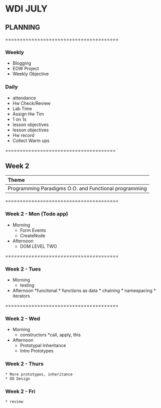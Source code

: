 # WDI JULY
## PLANNING

=======================================

### Weekly 
* Blogging
* EOW Project
* Weekly Objective

### Daily

* attendance
* Hw Check/Review
* Lab Time
* Assign Hw Tim
* 1 on 1s
* lesson objectives
* lesson objectives
* Hw record
* Collect Warm ups





======================================
`
## Week 2

| Theme |
| :----- |
| Programming Paradigms O.O. and Functional programming |

=======================================

### Week 2 - Mon (Todo app)

* Morning
    * Form Events
    * CreateNode
* Afternoon
    * DOM LEVEL TWO


=======================================
### Week 2 - Tues

* Morning
    * testing
* Afternoon
    *funcitonal
        * functions as data
        * chaining
        * namespacing
        * iterators
    


=======================================

### Week 2 - Wed
* Morning
    * constructors
        *call, apply, this
* Afternoon 
    * Prototypal Inheritance
    * Intro Prototypes

### Week 2 - Thurs
    * More prototypes, inheritance
    * OO Design

### Week 2 - Fri
    * review












